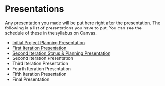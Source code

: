 # Presentations

Any presentation you made will be put here right after the presentation. The following is a list of presentations you have to put. You can see the schedule of these in the syllabus on Canvas.

- [Initial Project Planning Presentation](https://docs.google.com/presentation/d/1ZRTsrP-zGfMA7nMzaOcxe0D9QRsPRBtWd2ifSzIk0Z0/edit?usp=sharing)
- [First Iteration Presentation](https://docs.google.com/presentation/d/1e4a3CUznjSidPPcgyfsqN4w9Fx1fFuC5ONGN4bg59lY/edit?usp=sharing)
- [Second Iteration Status & Planning Presentation](https://docs.google.com/presentation/d/1Yj7CZt7FO0DhoQDFplPHm_WtdevXW8RB5P1jd6wZumI/edit?usp=sharing)
- Second Iteration Presentation
- Third Iteration Presentation
- Fourth Iteration Presentation
- Fifth Iteration Presentation
- Final Presentation
